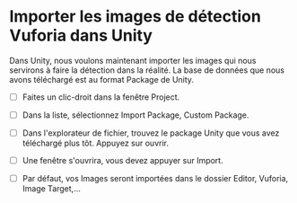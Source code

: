 # Importer les images de détection Vuforia dans Unity
Dans Unity, nous voulons maintenant importer les images qui nous servirons à faire la détection dans la réalité. La base de données que nous avons téléchargé est au format Package de Unity. 

- [ ] Faites un clic-droit dans la fenêtre Project.
- [ ] Dans la liste, sélectionnez Import Package, Custom Package.
- [ ] Dans l'explorateur de fichier, trouvez le package Unity que vous avez téléchargé plus tôt. Appuyez sur ouvrir.
- [ ] Une fenêtre s'ouvrira, vous devez appuyer sur Import.
- [ ] Par défaut, vos Images seront importées dans le dossier Editor, Vuforia, Image Target,...


